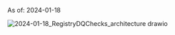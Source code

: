 As of: 2024-01-18

![2024-01-18_RegistryDQChecks_architecture drawio](https://github.com/Corrona-IT/RegistryDQChecks/assets/153545676/b6cdea46-01b5-4cef-af69-427ce8e85ab7)





